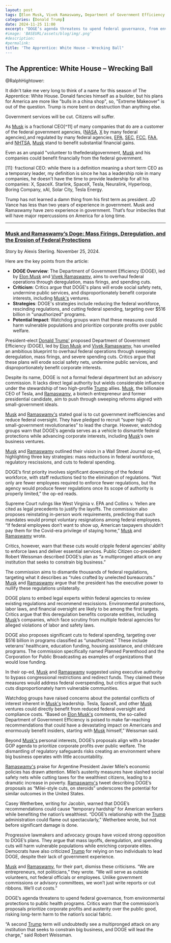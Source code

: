 ```yaml
---
layout: post
tags: [Elon Musk, Vivek Ramaswamy, Department of Government Efficiency (DOGE), federal agencies, government service, Tesla, National Highway Traffic Safety Administration (NHTSA), Federal Communications Commission (FCC), Federal Aviation Administration (FAA)]
categories: [Donald Trump]
date: 2024-11-25 11:00
excerpt: "DOGE’s agenda threatens to upend federal governance, from environmental protections to public health programs. Critics warn that the commission’s proposals prioritize corporate profits and austerity over the public good, risking long-term harm to the nation’s social fabric. Based on Elon Musk’s comments, the so-called Department of Government Efficiency is poised to make far-reaching recommendations that could have a devastating impact on Americans and enormously benefit insiders, starting with Musk himself."
#image: 'BASEURL/assets/blog/img/.png'
#description:
#permalink:
title: 'The Apprentice: White House – Wrecking Ball"
---
```




## The Apprentice: White House – Wrecking Ball

@RalphHightower:

It didn't take me very long to think of a name for this season of The Apprentice: White House. Donald fancies himself as a builder, but his plans for America are more like "bulls in a china shop", so, "Extreme Makeover" is out of the question. Trump is more bent on destruction than anything else. 

Government services will be cut. Citizens will suffer.

As [Musk](https://x.com/elonmusk) is a fractional CEO[^11] of many companies that do are a customer of the federal government agencies, ([NASA](https://www.nasa.gov), [X](https://x.com/) by many federal agencies),and regulated by many federal agencies, [EPA](https:www.epa.gov), [SEC](https://www.sec.gov/), [FCC](https://www.fcc.gov/), [FAA](https://www.faa.gov/), and [NHTSA](www.nhtsa.gov/), [Musk](https://x.com/elonmusk) stand to benefit substantial financial gains. 

Even as an unpaid "volunteer to thefederalgovernment,  [Musk](https://x.com/elonmusk) and his companies could benefit financially from the federal government. 

[11]: fractional CEO: while there is a definition meaning a short term CEO as a temporary leader, my definition is since he has a leadership role in many companies, he doesn't have the time to provide leadership for all his companies: X, SpaceX. Starlink, SpaceX, Tesla, Neuralink, Hyperloop, Boring Company, xAI, Solar City, Tesla Energy.

Trump has not learned a damn thing from his first term as president. JD Vance has less than two years of experience in government. Musk and Ramaswamy have zero experience in government. That’s four imbeciles that will have major repercussions on America for a long time.

----

### [Musk and Ramaswamy’s Doge: Mass Firings, Deregulation, and the Erosion of Federal Protections](https://znetwork.org/znetarticle/musk-and-ramaswamys-doge-mass-firings-deregulation-and-the-erosion-of-federal-protections/?)

Story by Alexis Sterling. November 25, 2024.

Here are the key points from the article:

- **DOGE Overview**: The Department of Government Efficiency (DOGE), led by [Elon Musk](https://x.com/elonmusk) and [Vivek Ramaswamy](https://x.com/vivekgramaswamy), aims to overhaul federal operations through deregulation, mass firings, and spending cuts.
- **Criticism**: Critics argue that DOGE's plans will erode social safety nets, undermine public services, and disproportionately benefit corporate interests, including [Musk's](https://x.com/elonmusk) ventures.
- **Strategies**: DOGE's strategies include reducing the federal workforce, rescinding regulations, and cutting federal spending, targeting over $516 billion in "unauthorized" programs.
- **Potential Impact**: Watchdog groups warn that these measures could harm vulnerable populations and prioritize corporate profits over public welfare.

President-elect [Donald Trump'](https://x.com/realdonaldtrump) proposed Department of Government Efficiency (DOGE), led by [Elon Musk](https://x.com/elonmusk) and [Vivek Ramaswamy](https://x.com/vivekgramaswamy), has unveiled an ambitious blueprint to overhaul federal operations through sweeping deregulation, mass firings, and severe spending cuts. Critics argue that these plans will erode social safety nets, undermine public services, and disproportionately benefit corporate interests.

Despite its name, DOGE is not a formal federal department but an advisory commission. It lacks direct legal authority but wields considerable influence under the stewardship of two high-profile [Trump](https://x.com/realdonaldtrump) allies. [Musk](https://x.com/elonmusk), the billionaire CEO of Tesla, and [Ramaswamy](https://x.com/vivekgramaswamy), a biotech entrepreneur and former presidential candidate, aim to push through sweeping reforms aligned with small-government ideals.

[Musk](https://x.com/elonmusk) and [Ramaswamy's](https://x.com/vivekgramaswamy) stated goal is to cut government inefficiencies and reduce federal oversight. They have pledged to recruit “super high-IQ small-government revolutionaries” to lead the charge. However, watchdog groups warn that DOGE’s agenda serves as a vehicle to dismantle federal protections while advancing corporate interests, including [Musk](https://x.com/elonmusk)’s own business ventures.

[Musk](https://x.com/elonmusk) and [Ramaswamy](https://x.com/vivekgramaswamy) outlined their vision in a Wall Street Journal op-ed, highlighting three key strategies: mass reductions in federal workforce, regulatory rescissions, and cuts to federal spending.

DOGE’s first priority involves significant downsizing of the federal workforce, with staff reductions tied to the elimination of regulations. “Not only are fewer employees required to enforce fewer regulations, but the agency would produce fewer regulations once its scope of authority is properly limited,” the op-ed reads.

Supreme Court rulings like West Virginia v. EPA and Collins v. Yellen are cited as legal precedents to justify the layoffs. The commission also proposes reinstating in-person work requirements, predicting that such mandates would prompt voluntary resignations among federal employees. “If federal employees don’t want to show up, American taxpayers shouldn’t pay them for the Covid-era privilege of staying home,” [Musk](https://x.com/elonmusk) and [Ramaswamy](https://x.com/vivekgramaswamy) wrote.

Critics, however, warn that these cuts would cripple federal agencies’ ability to enforce laws and deliver essential services. Public Citizen co-president Robert Weissman described DOGE’s plan as “a multipronged attack on any institution that seeks to constrain big business.”

The commission aims to dismantle thousands of federal regulations, targeting what it describes as “rules crafted by unelected bureaucrats.” [Musk](https://x.com/elonmusk) and [Ramaswamy](https://x.com/vivekgramaswamy) argue that the president has the executive power to nullify these regulations unilaterally.

DOGE plans to embed legal experts within federal agencies to review existing regulations and recommend rescissions. Environmental protections, labor laws, and financial oversight are likely to be among the first targets. Critics argue that this deregulation benefits corporate entities, including [Musk](https://x.com/elonmusk)’s companies, which face scrutiny from multiple federal agencies for alleged violations of labor and safety laws.

DOGE also proposes significant cuts to federal spending, targeting over $516 billion in programs classified as “unauthorized.” These include veterans’ healthcare, education funding, housing assistance, and childcare programs. The commission specifically named Planned Parenthood and the Corporation for Public Broadcasting as examples of organizations that would lose funding.

In their op-ed, [Musk](https://x.com/elonmusk) and [Ramaswamy](https://x.com/vivekgramaswamy) suggested using executive authority to bypass congressional restrictions and redirect funds. They claimed these measures would address federal overspending, but critics argue that such cuts disproportionately harm vulnerable communities.

Watchdog groups have raised concerns about the potential conflicts of interest inherent in [Musk's](https://x.com/elonmusk) leadership. Tesla, SpaceX, and other [Musk](https://x.com/elonmusk) ventures could directly benefit from reduced federal oversight and compliance costs. “Based on [Elon Musk's](https://x.com/elonmusk) comments, the so-called Department of Government Efficiency is poised to make far-reaching recommendations that could have a devastating impact on Americans and enormously benefit insiders, starting with [Musk](https://x.com/elonmusk) himself,” Weissman said.

Beyond [Musk's](https://x.com/elonmusk) personal interests, DOGE’s proposals align with a broader GOP agenda to prioritize corporate profits over public welfare. The dismantling of regulatory safeguards risks creating an environment where big business operates with little accountability.

[Ramaswamy's](https://x.com/vivekgramaswamy) praise for Argentine President Javier Milei’s economic policies has drawn attention. Milei’s austerity measures have slashed social safety nets while cutting taxes for the wealthiest citizens, leading to a dramatic increase in poverty. [Ramaswamy's](https://x.com/vivekgramaswamy) tweet describing DOGE’s proposals as “Milei-style cuts, on steroids” underscores the potential for similar outcomes in the United States.

Casey Wetherbee, writing for Jacobin, warned that DOGE’s recommendations could cause “temporary hardship” for American workers while benefiting the nation’s wealthiest. “DOGE’s relationship with the [Trump](https://x.com/realdonaldtrump) administration could flame out spectacularly,” Wetherbee wrote, but not before significant damage is done.

Progressive lawmakers and advocacy groups have voiced strong opposition to DOGE’s plans. They argue that mass layoffs, deregulation, and spending cuts will harm vulnerable populations while enriching corporate elites. Democrats have also criticized [Trump](https://x.com/realdonaldtrump) for relying on two individuals to lead DOGE, despite their lack of government experience.

[Musk](https://x.com/elonmusk) and [Ramaswamy](https://x.com/vivekgramaswamy), for their part, dismiss these criticisms. “We are entrepreneurs, not politicians,” they wrote. “We will serve as outside volunteers, not federal officials or employees. Unlike government commissions or advisory committees, we won’t just write reports or cut ribbons. We’ll cut costs.”

DOGE’s agenda threatens to upend federal governance, from environmental protections to public health programs. Critics warn that the commission’s proposals prioritize corporate profits and austerity over the public good, risking long-term harm to the nation’s social fabric.

“A second [Trump](https://x.com/realdonaldtrump) term will undoubtedly see a multipronged attack on any institution that seeks to constrain big business, and DOGE will lead the charge,” said Robert Weissman.
